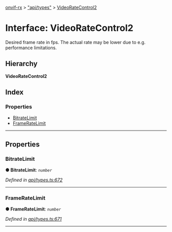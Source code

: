 [onvif-rx](../README.md) > ["api/types"](../modules/_api_types_.md) > [VideoRateControl2](../interfaces/_api_types_.videoratecontrol2.md)

# Interface: VideoRateControl2

Desired frame rate in fps. The actual rate may be lower due to e.g. performance limitations.

## Hierarchy

**VideoRateControl2**

## Index

### Properties

* [BitrateLimit](_api_types_.videoratecontrol2.md#bitratelimit)
* [FrameRateLimit](_api_types_.videoratecontrol2.md#frameratelimit)

---

## Properties

<a id="bitratelimit"></a>

###  BitrateLimit

**● BitrateLimit**: *`number`*

*Defined in [api/types.ts:672](https://github.com/patrickmichalina/onvif-rx/blob/d62cee9/src/api/types.ts#L672)*

___
<a id="frameratelimit"></a>

###  FrameRateLimit

**● FrameRateLimit**: *`number`*

*Defined in [api/types.ts:671](https://github.com/patrickmichalina/onvif-rx/blob/d62cee9/src/api/types.ts#L671)*

___

